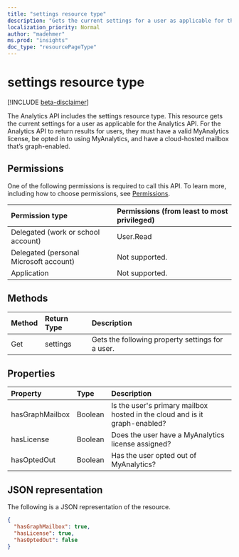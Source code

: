 ```yaml
---
title: "settings resource type"
description: "Gets the current settings for a user as applicable for the Analytics API."
localization_priority: Normal
author: "madehmer"
ms.prod: "insights"
doc_type: "resourcePageType"
---
```


# settings resource type

[!INCLUDE [beta-disclaimer](../../includes/beta-disclaimer.md)]

The Analytics API includes the settings resource type. This resource gets the current settings for a user as applicable for the Analytics API. For the Analytics API to return results for users, they must have a valid MyAnalytics license, be opted in to using MyAnalytics, and have a cloud-hosted mailbox that’s graph-enabled.

## Permissions

One of the following permissions is required to call this API. To learn more, including how to choose permissions, see [Permissions](/graph/permissions-reference).

| Permission type                        | Permissions (from least to most privileged) |
|:---------------------------------------|:--------------------------------------------|
| Delegated (work or school account)     | User.Read |
| Delegated (personal Microsoft account) | Not supported. |
| Application                            | Not supported. |

## Methods

| Method       | Return Type | Description |
|:-------------|:------------|:------------|
| Get | settings | Gets the following property settings for a user.|

## Properties

| Property     | Type        | Description |
|:-------------|:------------|:------------|
|hasGraphMailbox|Boolean|Is the user's primary mailbox hosted in the cloud and is it graph-enabled?|
|hasLicense|Boolean|Does the user have a MyAnalytics license assigned?|
|hasOptedOut|Boolean|Has the user opted out of MyAnalytics?|

## JSON representation

The following is a JSON representation of the resource.

<!-- {
  "blockType": "resource",
  "optionalProperties": [

  ],
  "@odata.type": "microsoft.graph.settings",
  "baseType": null
}-->

```json
{
  "hasGraphMailbox": true,
  "hasLicense": true,
  "hasOptedOut": false
}
```

<!-- uuid: 16cd6b66-4b1a-43a1-adaf-3a886856ed98
2019-02-04 14:57:30 UTC -->
<!-- {
  "type": "#page.annotation",
  "description": "settings resource",
  "keywords": "",
  "section": "documentation",
  "tocPath": ""
}-->